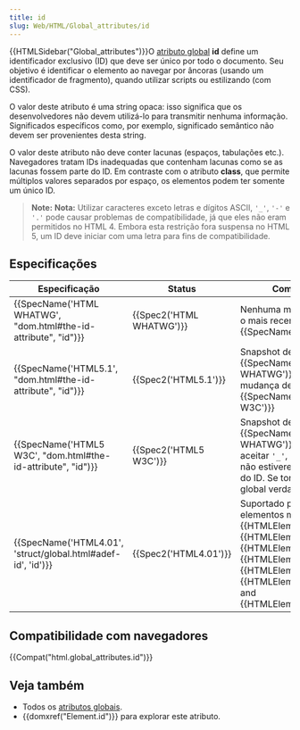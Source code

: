 ```yaml
---
title: id
slug: Web/HTML/Global_attributes/id
---
```

{{HTMLSidebar("Global_attributes")}}O [atributo global](/pt-BR/docs/Web/HTML/Global_attributes) **id** define um identificador exclusivo (ID) que deve ser único por todo o documento. Seu objetivo é identificar o elemento ao navegar por âncoras (usando um identificador de fragmento), quando utilizar scripts ou estilizando (com CSS).

O valor deste atributo é uma string opaca: isso significa que os desenvolvedores não devem utilizá-lo para transmitir nenhuma informação. Significados específicos como, por exemplo, significado semântico não devem ser provenientes desta string.

O valor deste atributo não deve conter lacunas (espaços, tabulações etc.). Navegadores tratam IDs inadequadas que contenham lacunas como se as lacunas fossem parte do ID. Em contraste com o atributo **class**, que permite múltiplos valores separados por espaço, os elementos podem ter somente um único ID.

> **Note:** **Nota:** Utilizar caracteres exceto letras e dígitos ASCII, `'_'`, `'-'` e `'.'` pode causar problemas de compatibilidade, já que eles não eram permitidos no HTML 4. Embora esta restrição fora suspensa no HTML 5, um ID deve iniciar com uma letra para fins de compatibilidade.

## Especificações

| Especificação                                                                        | Status                           | Comentário                                                                                                                                                                                                                                                                               |
| ------------------------------------------------------------------------------------ | -------------------------------- | ---------------------------------------------------------------------------------------------------------------------------------------------------------------------------------------------------------------------------------------------------------------------------------------- |
| {{SpecName('HTML WHATWG', "dom.html#the-id-attribute", "id")}} | {{Spec2('HTML WHATWG')}} | Nenhuma mudança desde o mais recente snapshot, {{SpecName('HTML5.1')}}                                                                                                                                                                                                          |
| {{SpecName('HTML5.1', "dom.html#the-id-attribute", "id")}}         | {{Spec2('HTML5.1')}}     | Snapshot de {{SpecName('HTML WHATWG')}}, nenhuma mudança desde {{SpecName('HTML5 W3C')}}                                                                                                                                                                                 |
| {{SpecName('HTML5 W3C', "dom.html#the-id-attribute", "id")}}     | {{Spec2('HTML5 W3C')}}     | Snapshot de {{SpecName('HTML WHATWG')}}, passa a aceitar `'_'`, `'-'` and `'.'` se não estiverem no começo do ID. Se torna um atributo global verdadeiro.                                                                                                                       |
| {{SpecName('HTML4.01', 'struct/global.html#adef-id', 'id')}}     | {{Spec2('HTML4.01')}}     | Suportado por todos os elementos menos {{HTMLElement("base")}}, {{HTMLElement("head")}}, {{HTMLElement("html")}}, {{HTMLElement("meta")}}, {{HTMLElement("script")}}, {{HTMLElement("style")}}, and {{HTMLElement("title")}}. |

## Compatibilidade com navegadores

{{Compat("html.global_attributes.id")}}

## Veja também

- Todos os [atributos globais](/pt-BR/docs/Web/HTML/Global_attributes).
- {{domxref("Element.id")}} para explorar este atributo.
